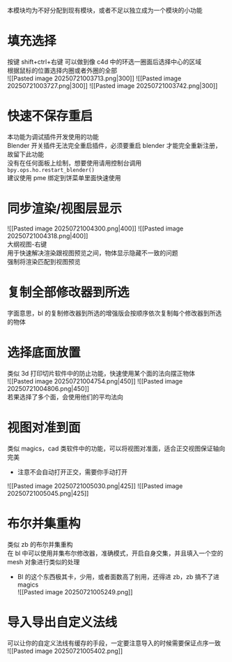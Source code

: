本模块均为不好分配到现有模块，或者不足以独立成为一个模块的小功能  

# 填充选择

按键 shift+ctrl+右键
可以做到像 c4d 中的环选一圈面后选择中心的区域  
根据鼠标的位置选择内圈或者外圈的全部  
![[Pasted image 20250721003713.png|300]] ![[Pasted image 20250721003727.png|300]]
![[Pasted image 20250721003742.png|300]]

# 快速不保存重启
本功能为调试插件开发使用的功能  
Blender 开关插件无法完全重启插件，必须要重启 blender 才能完全重新注册，故留下此功能  
没有在任何面板上绘制，想要使用请用控制台调用 `bpy.ops.ho.restart_blender()`  
建议使用 pme 绑定到饼菜单里面快速使用  


# 同步渲染/视图层显示
![[Pasted image 20250721004300.png|400]]
![[Pasted image 20250721004318.png|400]]  
大纲视图-右键  
用于快速解决渲染跟视图预览之间，物体显示隐藏不一致的问题  
强制将渲染匹配到视图预览  

# 复制全部修改器到所选
字面意思，bl 的复制修改器到所选的增强版会按顺序依次复制每个修改器到所选的物体

# 选择底面放置
类似 3d 打印切片软件中的防止功能，快速使用某个面的法向摆正物体  
![[Pasted image 20250721004754.png|450]]
![[Pasted image 20250721004806.png|450]]  
若果选择了多个面，会使用他们的平均法向

#  视图对准到面
类似 magics，cad 类软件中的功能，可以将视图对准面，适合正交视图保证轴向完美  
- 注意不会自动打开正交，需要你手动打开

![[Pasted image 20250721005030.png|425]]
![[Pasted image 20250721005045.png|425]]  

# 布尔并集重构
类似 zb 的布尔并集重构  
在 bl 中可以使用并集布尔修改器，准确模式，开启自身交集，并且填入一个空的 mesh 对象进行类似的处理  
- Bl 的这个东西极其卡，少用，或者面数高了别用，还得进 zb，zb 搞不了进 magics   
![[Pasted image 20250721005249.png]]

# 导入导出自定义法线
可以让你的自定义法线有缓存的手段，一定要注意导入的时候需要保证点序一致  
![[Pasted image 20250721005402.png]]



